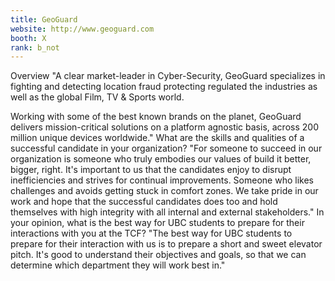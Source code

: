 ```yaml
---
title: GeoGuard
website: http://www.geoguard.com
booth: X
rank: b_not
---
```

Overview
"A clear market-leader in Cyber-Security, GeoGuard specializes in fighting and detecting location fraud protecting regulated the industries as well as the global Film, TV & Sports world. 

Working with some of the best known brands on the planet, GeoGuard delivers mission-critical solutions on a platform agnostic basis, across 200 million unique devices worldwide."
What are the skills and qualities of a successful candidate in your organization?
"For someone to succeed in our organization is someone who truly embodies our values of build it better, bigger, right. It's important to us that the candidates enjoy to disrupt inefficiencies and strives for continual improvements. Someone who likes challenges and avoids getting stuck in comfort zones. We take pride in our work and hope that the successful candidates does too and hold themselves with high integrity with all internal and external stakeholders."
In your opinion, what is the best way for UBC students to prepare for their interactions with you at the TCF?
"The best way for UBC students to prepare for their interaction with us is to prepare a short and sweet elevator pitch. It's good to understand their objectives and goals, so that we can determine which department they will work best in."
